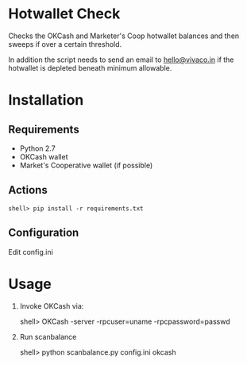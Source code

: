 # Hotwallet Check

Checks the OKCash and Marketer's Coop hotwallet balances and then
sweeps if over a certain threshold.

In addition the script needs to send an email to hello@vivaco.in if
the hotwallet is depleted beneath minimum allowable.

# Installation

## Requirements

* Python 2.7
* OKCash wallet
* Market's Cooperative wallet (if possible)

## Actions

    shell> pip install -r requirements.txt

## Configuration

Edit config.ini

# Usage

1. Invoke OKCash via:

    shell> OKCash -server -rpcuser=uname -rpcpassword=passwd

2. Run scanbalance

    shell> python scanbalance.py config.ini okcash
